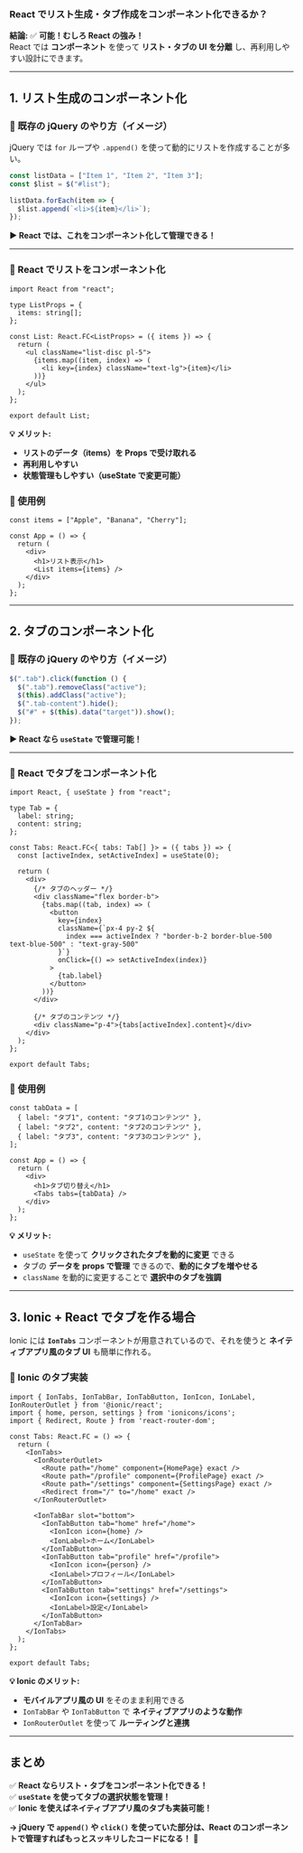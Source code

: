 ### **React でリスト生成・タブ作成をコンポーネント化できるか？**
**結論:** ✅ **可能！むしろ React の強み！**  
React では **コンポーネント** を使って **リスト・タブの UI を分離** し、再利用しやすい設計にできます。

---

## **1. リスト生成のコンポーネント化**
### **🔹 既存の jQuery のやり方（イメージ）**
jQuery では `for` ループや `.append()` を使って動的にリストを作成することが多い。

```js
const listData = ["Item 1", "Item 2", "Item 3"];
const $list = $("#list");

listData.forEach(item => {
  $list.append(`<li>${item}</li>`);
});
```

**▶ React では、これをコンポーネント化して管理できる！**

---

### **🔹 React でリストをコンポーネント化**
```tsx
import React from "react";

type ListProps = {
  items: string[];
};

const List: React.FC<ListProps> = ({ items }) => {
  return (
    <ul className="list-disc pl-5">
      {items.map((item, index) => (
        <li key={index} className="text-lg">{item}</li>
      ))}
    </ul>
  );
};

export default List;
```

**💡 メリット:**
- **リストのデータ（items）を Props で受け取れる**
- **再利用しやすい**
- **状態管理もしやすい（useState で変更可能）**

### **🔹 使用例**
```tsx
const items = ["Apple", "Banana", "Cherry"];

const App = () => {
  return (
    <div>
      <h1>リスト表示</h1>
      <List items={items} />
    </div>
  );
};
```

---

## **2. タブのコンポーネント化**
### **🔹 既存の jQuery のやり方（イメージ）**
```js
$(".tab").click(function () {
  $(".tab").removeClass("active");
  $(this).addClass("active");
  $(".tab-content").hide();
  $("#" + $(this).data("target")).show();
});
```

**▶ React なら `useState` で管理可能！**

---

### **🔹 React でタブをコンポーネント化**
```tsx
import React, { useState } from "react";

type Tab = {
  label: string;
  content: string;
};

const Tabs: React.FC<{ tabs: Tab[] }> = ({ tabs }) => {
  const [activeIndex, setActiveIndex] = useState(0);

  return (
    <div>
      {/* タブのヘッダー */}
      <div className="flex border-b">
        {tabs.map((tab, index) => (
          <button
            key={index}
            className={`px-4 py-2 ${
              index === activeIndex ? "border-b-2 border-blue-500 text-blue-500" : "text-gray-500"
            }`}
            onClick={() => setActiveIndex(index)}
          >
            {tab.label}
          </button>
        ))}
      </div>

      {/* タブのコンテンツ */}
      <div className="p-4">{tabs[activeIndex].content}</div>
    </div>
  );
};

export default Tabs;
```

### **🔹 使用例**
```tsx
const tabData = [
  { label: "タブ1", content: "タブ1のコンテンツ" },
  { label: "タブ2", content: "タブ2のコンテンツ" },
  { label: "タブ3", content: "タブ3のコンテンツ" },
];

const App = () => {
  return (
    <div>
      <h1>タブ切り替え</h1>
      <Tabs tabs={tabData} />
    </div>
  );
};
```

**💡 メリット:**
- `useState` を使って **クリックされたタブを動的に変更** できる
- タブの **データを props で管理** できるので、**動的にタブを増やせる**
- `className` を動的に変更することで **選択中のタブを強調**

---

## **3. Ionic + React でタブを作る場合**
Ionic には **`IonTabs`** コンポーネントが用意されているので、それを使うと **ネイティブアプリ風のタブ UI** も簡単に作れる。

### **🔹 Ionic のタブ実装**
```tsx
import { IonTabs, IonTabBar, IonTabButton, IonIcon, IonLabel, IonRouterOutlet } from '@ionic/react';
import { home, person, settings } from 'ionicons/icons';
import { Redirect, Route } from 'react-router-dom';

const Tabs: React.FC = () => {
  return (
    <IonTabs>
      <IonRouterOutlet>
        <Route path="/home" component={HomePage} exact />
        <Route path="/profile" component={ProfilePage} exact />
        <Route path="/settings" component={SettingsPage} exact />
        <Redirect from="/" to="/home" exact />
      </IonRouterOutlet>

      <IonTabBar slot="bottom">
        <IonTabButton tab="home" href="/home">
          <IonIcon icon={home} />
          <IonLabel>ホーム</IonLabel>
        </IonTabButton>
        <IonTabButton tab="profile" href="/profile">
          <IonIcon icon={person} />
          <IonLabel>プロフィール</IonLabel>
        </IonTabButton>
        <IonTabButton tab="settings" href="/settings">
          <IonIcon icon={settings} />
          <IonLabel>設定</IonLabel>
        </IonTabButton>
      </IonTabBar>
    </IonTabs>
  );
};

export default Tabs;
```

**💡 Ionic のメリット:**
- **モバイルアプリ風の UI** をそのまま利用できる
- `IonTabBar` や `IonTabButton` で **ネイティブアプリのような動作**
- `IonRouterOutlet` を使って **ルーティングと連携**

---

## **まとめ**
✅ **React ならリスト・タブをコンポーネント化できる！**  
✅ **`useState` を使ってタブの選択状態を管理！**  
✅ **Ionic を使えばネイティブアプリ風のタブも実装可能！**  

**→ jQuery で `append()` や `click()` を使っていた部分は、React のコンポーネントで管理すればもっとスッキリしたコードになる！** 🚀